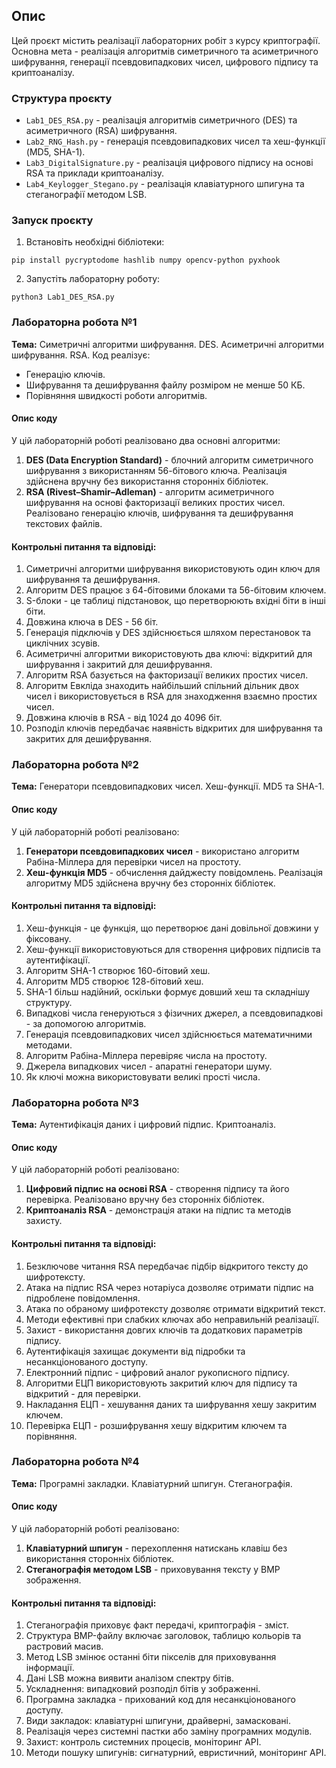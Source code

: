

## Опис
Цей проєкт містить реалізації лабораторних робіт з курсу криптографії. Основна мета - реалізація алгоритмів симетричного та асиметричного шифрування, генерації псевдовипадкових чисел, цифрового підпису та криптоаналізу.

### Структура проєкту
- `Lab1_DES_RSA.py` - реалізація алгоритмів симетричного (DES) та асиметричного (RSA) шифрування.
- `Lab2_RNG_Hash.py` - генерація псевдовипадкових чисел та хеш-функції (MD5, SHA-1).
- `Lab3_DigitalSignature.py` - реалізація цифрового підпису на основі RSA та приклади криптоаналізу.
- `Lab4_Keylogger_Stegano.py` - реалізація клавіатурного шпигуна та стеганографії методом LSB.

### Запуск проєкту
1. Встановіть необхідні бібліотеки:
```
pip install pycryptodome hashlib numpy opencv-python pyxhook
```

2. Запустіть лабораторну роботу:
```
python3 Lab1_DES_RSA.py
```

### Лабораторна робота №1
**Тема:** Симетричні алгоритми шифрування. DES. Асиметричні алгоритми шифрування. RSA.
Код реалізує:
- Генерацію ключів.
- Шифрування та дешифрування файлу розміром не менше 50 КБ.
- Порівняння швидкості роботи алгоритмів.

#### Опис коду
У цій лабораторній роботі реалізовано два основні алгоритми:
1. **DES (Data Encryption Standard)** - блочний алгоритм симетричного шифрування з використанням 56-бітового ключа. Реалізація здійснена вручну без використання сторонніх бібліотек.
2. **RSA (Rivest–Shamir–Adleman)** - алгоритм асиметричного шифрування на основі факторизації великих простих чисел. Реалізовано генерацію ключів, шифрування та дешифрування текстових файлів.

#### Контрольні питання та відповіді:
1. Симетричні алгоритми шифрування використовують один ключ для шифрування та дешифрування.
2. Алгоритм DES працює з 64-бітовими блоками та 56-бітовим ключем.
3. S-блоки - це таблиці підстановок, що перетворюють вхідні біти в інші біти.
4. Довжина ключа в DES - 56 біт.
5. Генерація підключів у DES здійснюється шляхом перестановок та циклічних зсувів.
6. Асиметричні алгоритми використовують два ключі: відкритий для шифрування і закритий для дешифрування.
7. Алгоритм RSA базується на факторизації великих простих чисел.
8. Алгоритм Евкліда знаходить найбільший спільний дільник двох чисел і використовується в RSA для знаходження взаємно простих чисел.
9. Довжина ключів в RSA - від 1024 до 4096 біт.
10. Розподіл ключів передбачає наявність відкритих для шифрування та закритих для дешифрування.



### Лабораторна робота №2
**Тема:** Генератори псевдовипадкових чисел. Хеш-функції. MD5 та SHA-1.

#### Опис коду
У цій лабораторній роботі реалізовано:
1. **Генератори псевдовипадкових чисел** - використано алгоритм Рабіна-Міллера для перевірки чисел на простоту.
2. **Хеш-функція MD5** - обчислення дайджесту повідомлень. Реалізація алгоритму MD5 здійснена вручну без сторонніх бібліотек.


#### Контрольні питання та відповіді:
1. Хеш-функція - це функція, що перетворює дані довільної довжини у фіксовану.
2. Хеш-функції використовуються для створення цифрових підписів та аутентифікації.
3. Алгоритм SHA-1 створює 160-бітовий хеш.
4. Алгоритм MD5 створює 128-бітовий хеш.
5. SHA-1 більш надійний, оскільки формує довший хеш та складнішу структуру.
6. Випадкові числа генеруються з фізичних джерел, а псевдовипадкові - за допомогою алгоритмів.
7. Генерація псевдовипадкових чисел здійснюється математичними методами.
8. Алгоритм Рабіна-Міллера перевіряє числа на простоту.
9. Джерела випадкових чисел - апаратні генератори шуму.
10. Як ключі можна використовувати великі прості числа.




### Лабораторна робота №3
**Тема:** Аутентифікація даних і цифровий підпис. Криптоаналіз.

#### Опис коду
У цій лабораторній роботі реалізовано:
1. **Цифровий підпис на основі RSA** - створення підпису та його перевірка. Реалізовано вручну без сторонніх бібліотек.
2. **Криптоаналіз RSA** - демонстрація атаки на підпис та методів захисту.

#### Контрольні питання та відповіді:
1. Безключове читання RSA передбачає підбір відкритого тексту до шифротексту.
2. Атака на підпис RSA через нотаріуса дозволяє отримати підпис на підроблене повідомлення.
3. Атака по обраному шифротексту дозволяє отримати відкритий текст.
4. Методи ефективні при слабких ключах або неправильній реалізації.
5. Захист - використання довгих ключів та додаткових параметрів підпису.
6. Аутентифікація захищає документи від підробки та несанкціонованого доступу.
7. Електронний підпис - цифровий аналог рукописного підпису.
8. Алгоритми ЕЦП використовують закритий ключ для підпису та відкритий - для перевірки.
9. Накладання ЕЦП - хешування даних та шифрування хешу закритим ключем.
10. Перевірка ЕЦП - розшифрування хешу відкритим ключем та порівняння.




### Лабораторна робота №4
**Тема:** Програмні закладки. Клавіатурний шпигун. Стеганографія.

#### Опис коду
У цій лабораторній роботі реалізовано:
1. **Клавіатурний шпигун** - перехоплення натискань клавіш без використання сторонніх бібліотек.
2. **Стеганографія методом LSB** - приховування тексту у BMP зображення.


#### Контрольні питання та відповіді:
1. Стеганографія приховує факт передачі, криптографія - зміст.
2. Структура BMP-файлу включає заголовок, таблицю кольорів та растровий масив.
3. Метод LSB змінює останні біти пікселів для приховування інформації.
4. Дані LSB можна виявити аналізом спектру бітів.
5. Ускладнення: випадковий розподіл бітів у зображенні.
6. Програмна закладка - прихований код для несанкціонованого доступу.
7. Види закладок: клавіатурні шпигуни, драйверні, замасковані.
8. Реалізація через системні пастки або заміну програмних модулів.
9. Захист: контроль системних процесів, моніторинг API.
10. Методи пошуку шпигунів: сигнатурний, евристичний, моніторинг API.

